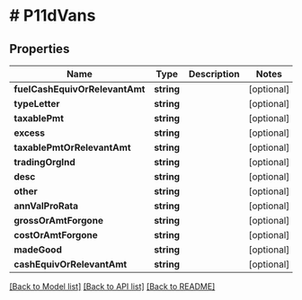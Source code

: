 # # P11dVans

## Properties

Name | Type | Description | Notes
------------ | ------------- | ------------- | -------------
**fuelCashEquivOrRelevantAmt** | **string** |  | [optional]
**typeLetter** | **string** |  | [optional]
**taxablePmt** | **string** |  | [optional]
**excess** | **string** |  | [optional]
**taxablePmtOrRelevantAmt** | **string** |  | [optional]
**tradingOrgInd** | **string** |  | [optional]
**desc** | **string** |  | [optional]
**other** | **string** |  | [optional]
**annValProRata** | **string** |  | [optional]
**grossOrAmtForgone** | **string** |  | [optional]
**costOrAmtForgone** | **string** |  | [optional]
**madeGood** | **string** |  | [optional]
**cashEquivOrRelevantAmt** | **string** |  | [optional]

[[Back to Model list]](../../README.md#models) [[Back to API list]](../../README.md#endpoints) [[Back to README]](../../README.md)
